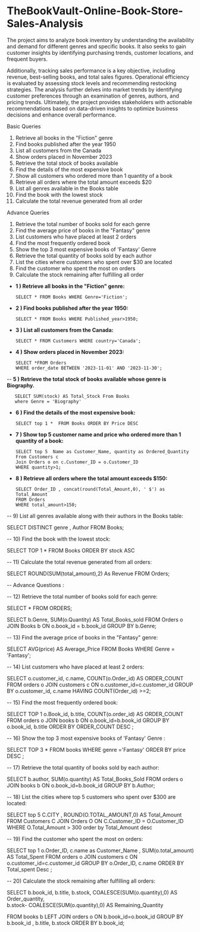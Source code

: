 # TheBookVault-Online-Book-Store-Sales-Analysis

The project aims to analyze book inventory by understanding the availability and demand for different genres and specific books. It also seeks to gain customer insights by identifying purchasing trends, customer locations, and frequent buyers.

Additionally, tracking sales performance is a key objective, including revenue, best-selling books, and total sales figures. Operational efficiency is evaluated by assessing stock levels and recommending restocking strategies. The analysis further delves into market trends by identifying customer preferences through an examination of genres, authors, and pricing trends. Ultimately, the project provides stakeholders with actionable recommendations based on data-driven insights to optimize business decisions and enhance overall performance.

Basic Queries
 1) Retrieve all books in the "Fiction" genre
 2) Find books published after the year 1950
 3) List all customers from the Canada
 4) Show orders placed in November 2023
 5) Retrieve the total stock of books available
 6) Find the details of the most expensive book
 7) Show all customers who ordered more than 1 quantity of a book
 8) Retrieve all orders where the total amount exceeds $20
 9) List all genres available in the Books table
 10) Find the book with the lowest stock
 11) Calculate the total revenue generated from all order
     
Advance Queries
 1) Retrieve the total number of books sold for each genre
 2) Find the average price of books in the "Fantasy" genre
 3) List customers who have placed at least 2 orders
 4) Find the most frequently ordered book
 5) Show the top 3 most expensive books of 'Fantasy' Genre 
 6) Retrieve the total quantity of books sold by each author
 7) List the cities where customers who spent over $30 are located
 8) Find the customer who spent the most on orders
 9) Calculate the stock remaining after fulfilling all order

 - **1 ) Retrieve all books in the "Fiction" genre:**

       SELECT * FROM Books WHERE Genre='Fiction';
   
- **2 ) Find books published after the year 1950:**

      SELECT * FROM Books WHERE Published_year>1950;

- **3 ) List all customers from the Canada:** 

      SELECT * FROM Customers WHERE country='Canada';

-  **4 ) Show orders placed in November 2023:**

       SELECT *FROM Orders 
       WHERE order_date BETWEEN '2023-11-01' AND '2023-11-30';

-- **5 ) Retrieve the total stock of books available whose genre is Biography.**

       SELECT SUM(stock) AS Total_Stock From Books
       where Genre = 'Biography'

-  **6 ) Find the details of the most expensive book:**

       SELECT top 1 *  FROM Books ORDER BY Price DESC 

- **7 ) Show top 5  customer name and price  who ordered more than 1 quantity of a book:**

      SELECT top 5  Name as Customer_Name, quantity as Ordered_Quantity 
      From Customers c 
      Join Orders o on c.Customer_ID = o.Customer_ID
      WHERE quantity>1;

- **8 ) Retrieve all orders where the total amount exceeds $150:**

      SELECT Order_ID , concat(round(Total_Amount,0), ' $') as Total_Amount
      FROM Orders 
      WHERE total_amount>150;

-- 9) List all genres available along with their authors in the Books table:

SELECT DISTINCT genre , Author 
FROM Books;

-- 10) Find the book with the lowest stock:

SELECT TOP 1 * FROM Books 
ORDER BY stock ASC 

-- 11) Calculate the total revenue generated from all orders:

SELECT ROUND(SUM(total_amount),2) As Revenue 
FROM Orders;

-- Advance Questions : 

-- 12) Retrieve the total number of books sold for each genre:

SELECT * FROM ORDERS;

SELECT b.Genre, SUM(o.Quantity) AS Total_Books_sold
FROM Orders o
JOIN Books b ON o.book_id = b.book_id
GROUP BY b.Genre;

-- 13) Find the average price of books in the "Fantasy" genre:

SELECT AVG(price) AS Average_Price
FROM Books
WHERE Genre = 'Fantasy';

-- 14) List customers who have placed at least 2 orders:

SELECT o.customer_id, c.name, COUNT(o.Order_id) AS ORDER_COUNT
FROM orders o
JOIN customers c ON o.customer_id=c.customer_id
GROUP BY o.customer_id, c.name
HAVING COUNT(Order_id) >=2;

-- 15) Find the most frequently ordered book:


SELECT TOP 1 o.Book_id, b.title, COUNT(o.order_id) AS ORDER_COUNT
FROM orders o
JOIN books b ON o.book_id=b.book_id
GROUP BY o.book_id, b.title
ORDER BY ORDER_COUNT DESC ;

-- 16) Show the top 3 most expensive books of 'Fantasy' Genre :

SELECT TOP 3 * 
FROM books
WHERE genre ='Fantasy'
ORDER BY price DESC ;

-- 17) Retrieve the total quantity of books sold by each author:

SELECT b.author, SUM(o.quantity) AS Total_Books_Sold
FROM orders o
JOIN books b ON o.book_id=b.book_id
GROUP BY b.Author;

-- 18) List the cities where top 5 customers who spent over $300 are located:

SELECT top 5  C.CITY , ROUND(O.TOTAL_AMOUNT,0) AS Total_Amount
FROM Customers C 
JOIN Orders O ON C.Customer_ID = O.Customer_ID
WHERE O.Total_Amount > 300
order by Total_Amount desc 

-- 19) Find the customer who spent the most on orders:

SELECT top 1 o.Order_ID, c.name as Customer_Name , SUM(o.total_amount) AS Total_Spent
FROM orders o
JOIN customers c ON o.customer_id=c.customer_id
GROUP BY o.Order_ID, c.name
ORDER BY Total_spent Desc ;

-- 20) Calculate the stock remaining after fulfilling all orders:

SELECT b.book_id, b.title, b.stock, COALESCE(SUM(o.quantity),0) AS Order_quantity,  
   	b.stock- COALESCE(SUM(o.quantity),0) AS Remaining_Quantity

FROM books b
LEFT JOIN orders o ON b.book_id=o.book_id
GROUP BY b.book_id , b.title, b.stock
ORDER BY b.book_id;
   
